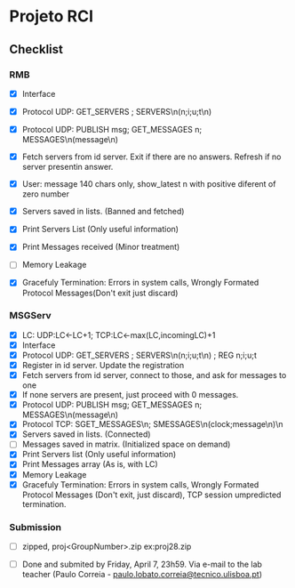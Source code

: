 # Projeto RCI

## Checklist

### RMB
- [x] Interface  
- [x] Protocol UDP: GET_SERVERS ; SERVERS\n(n;i;u;t\n)  
- [x] Protocol UDP: PUBLISH msg; GET_MESSAGES n; MESSAGES\n(message\n)  
- [x] Fetch servers from id server. Exit if there are no answers. Refresh if no server presentin answer.  
- [x] User: message 140 chars only, show_latest n with positive diferent of zero number  
- [x] Servers saved in lists. (Banned and fetched)  
- [x] Print Servers List (Only useful information)  
- [x] Print Messages received (Minor treatment)  
- [ ] Memory Leakage  
- [x] Gracefuly Termination: Errors in system calls, Wrongly Formated Protocol Messages(Don't exit just discard)


### MSGServ
- [x] LC: UDP:LC<-LC+1; TCP:LC<-max(LC,incomingLC)+1  
- [x] Interface  
- [x] Protocol UDP: GET_SERVERS ; SERVERS\n(n;i;u;t\n) ; REG n;i;u;t
- [x] Register in id server. Update the registration  
- [x] Fetch servers from id server, connect to those, and ask for messages to one  
- [x] If none servers are present, just proceed with 0 messages.  
- [x] Protocol UDP: PUBLISH msg; GET_MESSAGES n; MESSAGES\n(message\n)    
- [x] Protocol TCP: SGET_MESSAGES\n; SMESSAGES\n(clock;message\n)\n  
- [x] Servers saved in lists. (Connected)  
- [ ] Messages saved in matrix. (Initialized space on demand)  
- [x] Print Servers list (Only useful information)  
- [x] Print Messages array (As is, with LC)  
- [x] Memory Leakage  
- [x] Gracefuly Termination: Errors in system calls, Wrongly Formated Protocol 
Messages (Don't exit, just discard), TCP session umpredicted termination.  

### Submission
- [ ] zipped, proj\<GroupNumber\>.zip ex:proj28.zip
- [ ] Done and submited by Friday, April 7, 23h59. Via e-mail to the lab teacher 
(Paulo Correia - paulo.lobato.correia@tecnico.ulisboa.pt)


